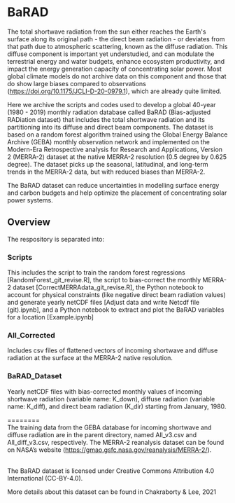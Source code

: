 # BaRAD
The total shortwave radiation from the sun either reaches the Earth's surface along its original path - the direct beam radiation - or deviates from that path due to atmospheric scattering, known as the diffuse radiation. This diffuse component is important yet understudied, and can modulate the terrestrial energy and water budgets, enhance ecosystem productivity, and impact the energy generation capacity of concentrating solar power. Most global climate models do not archive data on this component and those that do show large biases compared to observations (https://doi.org/10.1175/JCLI-D-20-0979.1), which are already quite limited. 

Here we archive the scripts and codes used to develop a global 40-year (1980 - 2019) monthly radiation database called BaRAD (Bias-adjusted RADiation dataset) that includes the total shortwave radiation and its partitioning into its diffuse and direct beam components. The dataset is based on a random forest algorithm trained using the Global Energy Balance Archive (GEBA) monthly observation network and implemented on the Modern-Era Retrospective analysis for Research and Applications, Version 2 (MERRA-2) dataset at the native MERRA-2 resolution (0.5 degree by 0.625 degree). The dataset picks up the seasonal, latitudinal, and long-term trends in the MERRA-2 data, but with reduced biases than MERRA-2.

The BaRAD dataset can reduce uncertainties in modelling surface energy and carbon budgets and help optimize the placement of concentrating solar power systems.

## Overview ##
The respository is separated into:<br/>

### Scripts ###
This includes the script to train the random forest regressions [RandomForest_git_revise.R], the script to bias-correct the monthly MERRA-2 dataset [CorrectMERRAdata_git_revise.R], the Python notebook to account for physical constraints (like negative direct beam radiation values) and generate yearly netCDF files [Adjust data and write Netcdf file (git).ipynb], and a Python notebook to extract and plot the BaRAD variables for a location [Example.ipynb]<br/>
### All_Corrected ###
Includes csv files of flattened vectors of incoming shortwave and diffuse radiation at the surface at the MERRA-2 native resolution.<br/>
### BaRAD_Dataset ###
Yearly netCDF files with bias-corrected monthly values of incoming shortwave radiation (variable name: K_down), diffuse radiation (variable name: K_diff), and direct beam radiation (K_dir) starting from January, 1980.<br/>

========<br/>
The training data from the GEBA database for incoming shortwave and diffuse radiation are in the parent directory, named All_v3.csv and All_diff_v3.csv, respectively. The MERRA-2  reanalysis  dataset  can be  found on  NASA’s website  (https://gmao.gsfc.nasa.gov/reanalysis/MERRA-2/). <br/><br/>

The BaRAD dataset is licensed under Creative Commons Attribution 4.0 International (CC-BY-4.0).

More details about this dataset can be found in Chakraborty & Lee, 2021
